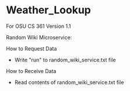 # Weather_Lookup
For OSU CS 361
Version 1.1

Random Wiki Microservice:

How to Request Data
- Write "run" to random_wiki_service.txt file

How to Receive Data
- Read contents of random_wiki_service.txt file
